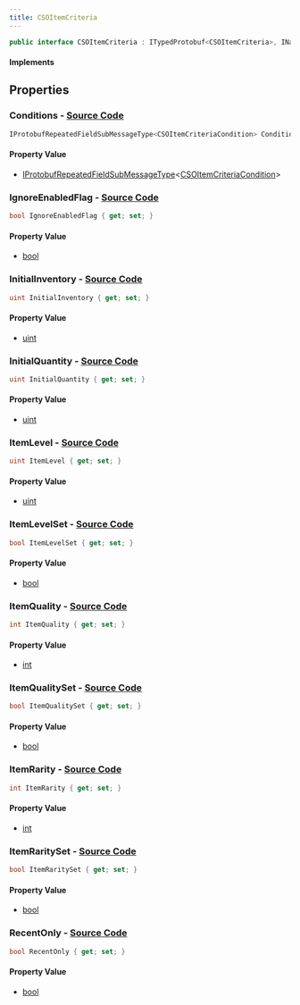 ```yaml
---
title: CSOItemCriteria
---
```


```csharp
public interface CSOItemCriteria : ITypedProtobuf<CSOItemCriteria>, INativeHandle
```

#### Implements

## Properties

### **Conditions** - [Source Code](https://github.com/swiftly-solution/swiftlys2/blob/main/managed/src/SwiftlyS2.Generated/Protobufs/Interfaces/CSOItemCriteria.cs#L34)

```csharp
IProtobufRepeatedFieldSubMessageType<CSOItemCriteriaCondition> Conditions { get; }
```

#### Property Value

- [IProtobufRepeatedFieldSubMessageType](/docs/api/shared/netmessages/iprotobufrepeatedfieldsubmessagetype-1)<[CSOItemCriteriaCondition](/docs/api/shared/protobufdefinitions/csoitemcriteriacondition)>

### **IgnoreEnabledFlag** - [Source Code](https://github.com/swiftly-solution/swiftlys2/blob/main/managed/src/SwiftlyS2.Generated/Protobufs/Interfaces/CSOItemCriteria.cs#L31)

```csharp
bool IgnoreEnabledFlag { get; set; }
```

#### Property Value

- [bool](https://learn.microsoft.com/dotnet/api/system.boolean)

### **InitialInventory** - [Source Code](https://github.com/swiftly-solution/swiftlys2/blob/main/managed/src/SwiftlyS2.Generated/Protobufs/Interfaces/CSOItemCriteria.cs#L25)

```csharp
uint InitialInventory { get; set; }
```

#### Property Value

- [uint](https://learn.microsoft.com/dotnet/api/system.uint32)

### **InitialQuantity** - [Source Code](https://github.com/swiftly-solution/swiftlys2/blob/main/managed/src/SwiftlyS2.Generated/Protobufs/Interfaces/CSOItemCriteria.cs#L28)

```csharp
uint InitialQuantity { get; set; }
```

#### Property Value

- [uint](https://learn.microsoft.com/dotnet/api/system.uint32)

### **ItemLevel** - [Source Code](https://github.com/swiftly-solution/swiftlys2/blob/main/managed/src/SwiftlyS2.Generated/Protobufs/Interfaces/CSOItemCriteria.cs#L13)

```csharp
uint ItemLevel { get; set; }
```

#### Property Value

- [uint](https://learn.microsoft.com/dotnet/api/system.uint32)

### **ItemLevelSet** - [Source Code](https://github.com/swiftly-solution/swiftlys2/blob/main/managed/src/SwiftlyS2.Generated/Protobufs/Interfaces/CSOItemCriteria.cs#L19)

```csharp
bool ItemLevelSet { get; set; }
```

#### Property Value

- [bool](https://learn.microsoft.com/dotnet/api/system.boolean)

### **ItemQuality** - [Source Code](https://github.com/swiftly-solution/swiftlys2/blob/main/managed/src/SwiftlyS2.Generated/Protobufs/Interfaces/CSOItemCriteria.cs#L16)

```csharp
int ItemQuality { get; set; }
```

#### Property Value

- [int](https://learn.microsoft.com/dotnet/api/system.int32)

### **ItemQualitySet** - [Source Code](https://github.com/swiftly-solution/swiftlys2/blob/main/managed/src/SwiftlyS2.Generated/Protobufs/Interfaces/CSOItemCriteria.cs#L22)

```csharp
bool ItemQualitySet { get; set; }
```

#### Property Value

- [bool](https://learn.microsoft.com/dotnet/api/system.boolean)

### **ItemRarity** - [Source Code](https://github.com/swiftly-solution/swiftlys2/blob/main/managed/src/SwiftlyS2.Generated/Protobufs/Interfaces/CSOItemCriteria.cs#L37)

```csharp
int ItemRarity { get; set; }
```

#### Property Value

- [int](https://learn.microsoft.com/dotnet/api/system.int32)

### **ItemRaritySet** - [Source Code](https://github.com/swiftly-solution/swiftlys2/blob/main/managed/src/SwiftlyS2.Generated/Protobufs/Interfaces/CSOItemCriteria.cs#L40)

```csharp
bool ItemRaritySet { get; set; }
```

#### Property Value

- [bool](https://learn.microsoft.com/dotnet/api/system.boolean)

### **RecentOnly** - [Source Code](https://github.com/swiftly-solution/swiftlys2/blob/main/managed/src/SwiftlyS2.Generated/Protobufs/Interfaces/CSOItemCriteria.cs#L43)

```csharp
bool RecentOnly { get; set; }
```

#### Property Value

- [bool](https://learn.microsoft.com/dotnet/api/system.boolean)

